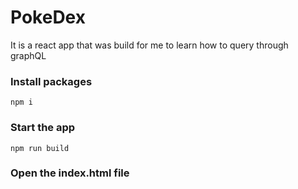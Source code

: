 # PokeDex
It is a react app that was build for me to learn how to query through graphQL

### Install packages

```shell
npm i
```

### Start the app

```shell
npm run build
```

### Open the index.html file
